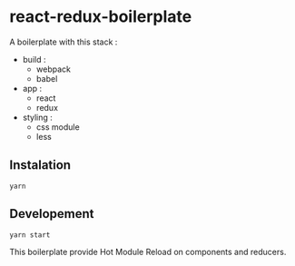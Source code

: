 # react-redux-boilerplate

A boilerplate with this stack :

* build :
  * webpack
  * babel
* app :
  * react
  * redux
* styling :
  * css module
  * less

## Instalation

```shell
yarn
```

## Developement

```shell
yarn start
```

This boilerplate provide Hot Module Reload on components and reducers.
